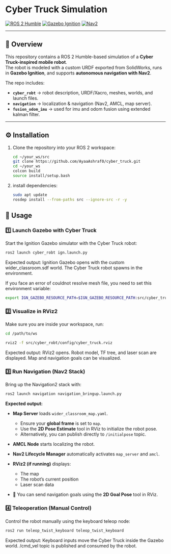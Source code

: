 # Cyber Truck Simulation 

[![ROS 2 Humble](https://img.shields.io/badge/ROS2-Humble-blue?logo=ros&logoColor=white)](https://docs.ros.org/en/humble/)
[![Gazebo Ignition](https://img.shields.io/badge/Gazebo-Ignition-orange?logo=gnometerminal&logoColor=white)](https://gazebosim.org/)
[![Nav2](https://img.shields.io/badge/Navigation2-Nav2-blue?logo=ros&logoColor=white)](https://navigation.ros.org/)

---

## 📖 Overview
This repository contains a ROS 2 Humble-based simulation of a **Cyber Truck-inspired mobile robot**.  
The robot is modeled with a custom URDF exported from SolidWorks, runs in **Gazebo Ignition**, and supports **autonomous navigation with Nav2**.

The repo includes:
- **`cyber_robt`** → robot description, URDF/Xacro, meshes, worlds, and launch files.  
- **`navigation`** → localization & navigation (Nav2, AMCL, map server).  
- **`fusion_odom_imu`** → used for imu and odom fusion using extended kalman filter.  

---

## ⚙️ Installation
1. Clone the repository into your ROS 2 workspace:
   ```bash
   cd ~/your_ws/src
   git clone https://github.com/AyaaAshraf0/cyber_truck.git
   cd ~/your_ws
   colcon build
   source install/setup.bash
2. install dependencies:
   ```bash
   sudo apt update
   rosdep install --from-paths src --ignore-src -r -y
   
## 🚀 Usage

### 1️⃣ Launch Gazebo with Cyber Truck
Start the Ignition Gazebo simulator with the Cyber Truck robot:
  ```bash
  ros2 launch cyber_robt ign.launch.py
  ```
Expected output:
Ignition Gazebo opens with the custom wider_classroom.sdf world.
The Cyber Truck robot spawns in the environment.

If you face an error of couldnot resolve mesh file, you need to set this environment variable:
```bash
export IGN_GAZEBO_RESOURCE_PATH=$IGN_GAZEBO_RESOURCE_PATH:src/cyber_truck
```

### 2️⃣ Visualize in RViz2
Make sure you are inside your workspace, run:
```bash
cd /path/to/ws
```
```bash
rviz2 -f src/cyber_robt/config/cyber_truck.rviz 
```
Expected output:
RViz2 opens.
Robot model, TF tree, and laser scan are displayed.
Map and navigation goals can be visualized.

### 3️⃣ Run Navigation (Nav2 Stack)
Bring up the Navigation2 stack with:
```bash
ros2 launch navigation navigation_bringup.launch.py
```
**Expected output:**  

- **Map Server** loads `wider_classroom_map.yaml`.  
  - Ensure your **global frame** is set to `map`.  
  - Use the **2D Pose Estimate** tool in RViz to initialize the robot pose.  
  - Alternatively, you can publish directly to `/initialpose` topic.  

- **AMCL Node** starts localizing the robot.  

- **Nav2 Lifecycle Manager** automatically activates `map_server` and `amcl`.  

- **RViz2 (if running)** displays:  
  - The map  
  - The robot’s current position  
  - Laser scan data  

- 🎯 You can send navigation goals using the **2D Goal Pose** tool in RViz.
  
### 4️⃣ Teleoperation (Manual Control)
Control the robot manually using the keyboard teleop node:
```bash
ros2 run teleop_twist_keyboard teleop_twist_keyboard
```
Expected output:
Keyboard inputs move the Cyber Truck inside the Gazebo world.
/cmd_vel topic is published and consumed by the robot.
 
